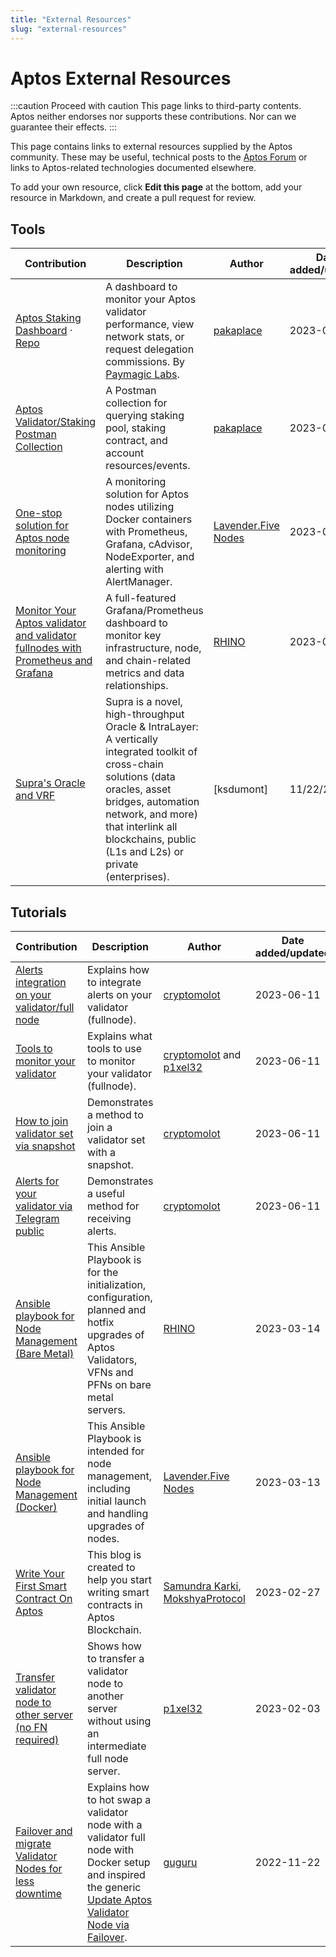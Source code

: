 ```yaml
---
title: "External Resources"
slug: "external-resources"
---
```


# Aptos External Resources

:::caution Proceed with caution
This page links to third-party contents. Aptos neither endorses nor supports these contributions. Nor can we guarantee their effects.
:::

This page contains links to external resources supplied by the Aptos community. These may be useful, technical posts to the [Aptos Forum](https://forum.aptoslabs.com/) or links to Aptos-related technologies documented elsewhere.

To add your own resource, click **Edit this page** at the bottom, add your resource in Markdown, and create a pull request for review.

## Tools

| Contribution | Description | Author | Date added/updated |
| --- | --- | --- | --- |
| [Aptos Staking Dashboard](https://dashboard.stakeaptos.com) · [Repo](https://github.com/pakaplace/swtb-frontend/) | A dashboard to monitor your Aptos validator performance, view network stats, or request delegation commissions. By [Paymagic Labs](https://paymagic.xyz/). | [pakaplace](https://github.com/pakaplace/) | 2023-03-10 |
| [Aptos Validator/Staking Postman Collection](https://github.com/pakaplace/aptos-validator-staking-postman) | A Postman collection for querying staking pool, staking contract, and account resources/events. | [pakaplace](https://github.com/pakaplace/) | 2023-03-10 |
| [One-stop solution for Aptos node monitoring](https://github.com/LavenderFive/aptos-monitoring) | A monitoring solution for Aptos nodes utilizing Docker containers with Prometheus, Grafana, cAdvisor, NodeExporter, and alerting with AlertManager. | [Lavender.Five Nodes](https://github.com/LavenderFive) | 2023-03-10 |
| [Monitor Your Aptos validator and validator fullnodes with Prometheus and Grafana](https://github.com/RhinoStake/aptos_monitoring) | A full-featured Grafana/Prometheus dashboard to monitor key infrastructure, node, and chain-related metrics and data relationships. | [RHINO](https://rhinostake.com) | 2023-03-10 |
| [Supra's Oracle and VRF](https://supraoracles.com/docs/overview/) | Supra is a novel, high-throughput Oracle & IntraLayer: A vertically integrated toolkit of cross-chain solutions (data oracles, asset bridges, automation network, and more) that interlink all blockchains, public (L1s and L2s) or private (enterprises). | [ksdumont] | 11/22/23 |

## Tutorials

| Contribution | Description | Author | Date added/updated |
| --- | --- | --- | --- |
| [Alerts integration on your validator/full node](https://forum.aptoslabs.com/t/alerts-integration-on-your-validator-full-node/196210) | Explains how to integrate alerts on your validator (fullnode). | [cryptomolot](https://forum.aptoslabs.com/u/unlimitedmolot) | 2023-06-11 |
| [Tools to monitor your validator](https://forum.aptoslabs.com/t/tools-to-monitore-your-validator/197163) | Explains what tools to use to monitor your validator (fullnode). | [cryptomolot](https://forum.aptoslabs.com/u/unlimitedmolot) and [p1xel32](https://forum.aptoslabs.com/u/p1xel32) | 2023-06-11 |
| [How to join validator set via snapshot](https://forum.aptoslabs.com/t/how-to-join-validator-set-via-snapshot/207568) | Demonstrates a method to join a validator set with a snapshot. | [cryptomolot](https://forum.aptoslabs.com/u/unlimitedmolot) | 2023-06-11 |
| [Alerts for your validator via Telegram public](https://forum.aptoslabs.com/t/alerts-for-your-validator-via-telegram-public/201959) | Demonstrates a useful method for receiving alerts. | [cryptomolot](https://forum.aptoslabs.com/u/unlimitedmolot) | 2023-06-11 |
| [Ansible playbook for Node Management (Bare Metal)](https://github.com/RhinoStake/ansible-aptos) | This Ansible Playbook is for the initialization, configuration, planned and hotfix upgrades of Aptos Validators, VFNs and PFNs on bare metal servers. | [RHINO](https://rhinostake.com) | 2023-03-14 |
| [Ansible playbook for Node Management (Docker)](https://github.com/LavenderFive/aptos-ansible) | This Ansible Playbook is intended for node management, including initial launch and handling upgrades of nodes. | [Lavender.Five Nodes](https://github.com/LavenderFive) | 2023-03-13 |
| [Write Your First Smart Contract On Aptos](https://medium.com/mokshyaprotocol/write-your-first-smart-contract-on-aptos-a-step-by-step-guide-e16a6f5c2be6) | This blog is created to help you start writing smart contracts in Aptos Blockchain. | [Samundra Karki](https://medium.com/@samundrakarki56), [MokshyaProtocol](https://mokshya.io/) | 2023-02-27 |
| [Transfer validator node to other server (no FN required)](https://forum.aptoslabs.com/t/transfer-validator-node-to-other-server-no-fn-required/194629/1) | Shows how to transfer a validator node to another server without using an intermediate full node server. | [p1xel32](https://forum.aptoslabs.com/u/p1xel32) | 2023-02-03 |
| [Failover and migrate Validator Nodes for less downtime](https://forum.aptoslabs.com/t/failover-and-migrate-validator-nodes-for-less-downtime/144846) | Explains how to hot swap a validator node with a validator full node with Docker setup and inspired the generic [Update Aptos Validator Node via Failover](../nodes/validator-node/operator/update-validator-node.md). | [guguru](https://forum.aptoslabs.com/u/guguru) | 2022-11-22 |
